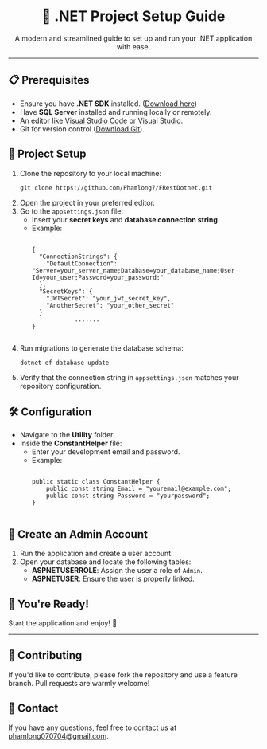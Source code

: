 <!DOCTYPE html>
<html>
<head>
  <title>Project README</title>
</head>
<body>
  <h1 align="center">🚀 .NET Project Setup Guide</h1>
  <p align="center">
    A modern and streamlined guide to set up and run your .NET application with ease.
  </p>

  <hr>

  <h2>📋 Prerequisites</h2>
  <ul>
    <li>Ensure you have <b>.NET SDK</b> installed. (<a href="https://dotnet.microsoft.com/download" target="_blank">Download here</a>)</li>
    <li>Have <b>SQL Server</b> installed and running locally or remotely.</li>
    <li>An editor like <a href="https://code.visualstudio.com/" target="_blank">Visual Studio Code</a> or <a href="https://visualstudio.microsoft.com/" target="_blank">Visual Studio</a>.</li>
    <li>Git for version control (<a href="https://git-scm.com/" target="_blank">Download Git</a>).</li>
  </ul>

  <h2>📂 Project Setup</h2>
  <ol>
    <li>Clone the repository to your local machine:
      <pre><code>git clone https://github.com/Phamlong7/FRestDotnet.git</code></pre>
    </li>
    <li>Open the project in your preferred editor.</li>
    <li>Go to the <code>appsettings.json</code> file:
      <ul>
        <li>Insert your <b>secret keys</b> and <b>database connection string</b>.</li>
        <li>Example:
          <pre><code>
{
  "ConnectionStrings": {
    "DefaultConnection": "Server=your_server_name;Database=your_database_name;User Id=your_user;Password=your_password;"
  },
  "SecretKeys": {
    "JWTSecret": "your_jwt_secret_key",
    "AnotherSecret": "your_other_secret"
  }
            .......
}
          </code></pre>
        </li>
      </ul>
    </li>
    <li>Run migrations to generate the database schema:
      <pre><code>dotnet ef database update</code></pre>
    </li>
    <li>Verify that the connection string in <code>appsettings.json</code> matches your repository configuration.</li>
  </ol>

  <h2>🛠 Configuration</h2>
  <ul>
    <li>Navigate to the <b>Utility</b> folder.</li>
    <li>Inside the <b>ConstantHelper</b> file:
      <ul>
        <li>Enter your development email and password.</li>
        <li>Example:
          <pre><code>
public static class ConstantHelper {
    public const string Email = "youremail@example.com";
    public const string Password = "yourpassword";
}
          </code></pre>
        </li>
      </ul>
    </li>
  </ul>

  <h2>👤 Create an Admin Account</h2>
  <ol>
    <li>Run the application and create a user account.</li>
    <li>Open your database and locate the following tables:
      <ul>
        <li><b>ASPNETUSERROLE</b>: Assign the user a role of <code>Admin</code>.</li>
        <li><b>ASPNETUSER</b>: Ensure the user is properly linked.</li>
      </ul>
    </li>
  </ol>

  <h2>🎉 You're Ready!</h2>
  <p>Start the application and enjoy! 🚀</p>

  <hr>

  <h2>🤝 Contributing</h2>
  <p>If you'd like to contribute, please fork the repository and use a feature branch. Pull requests are warmly welcome!</p>

  <h2>📧 Contact</h2>
  <p>If you have any questions, feel free to contact us at <a href="mailto:phamlong070704@gmail.com">phamlong070704@gmail.com</a>.</p>
</body>
</html>
